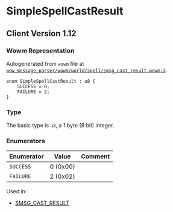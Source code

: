# SimpleSpellCastResult

## Client Version 1.12

### Wowm Representation

Autogenerated from `wowm` file at [`wow_message_parser/wowm/world/spell/smsg_cast_result.wowm:3`](https://github.com/gtker/wow_messages/tree/main/wow_message_parser/wowm/world/spell/smsg_cast_result.wowm#L3).

```rust,ignore
enum SimpleSpellCastResult : u8 {
    SUCCESS = 0;
    FAILURE = 2;
}
```
### Type
The basic type is `u8`, a 1 byte (8 bit) integer.
### Enumerators
| Enumerator | Value  | Comment |
| --------- | -------- | ------- |
| `SUCCESS` | 0 (0x00) |  |
| `FAILURE` | 2 (0x02) |  |

Used in:
* [SMSG_CAST_RESULT](smsg_cast_result.md)

